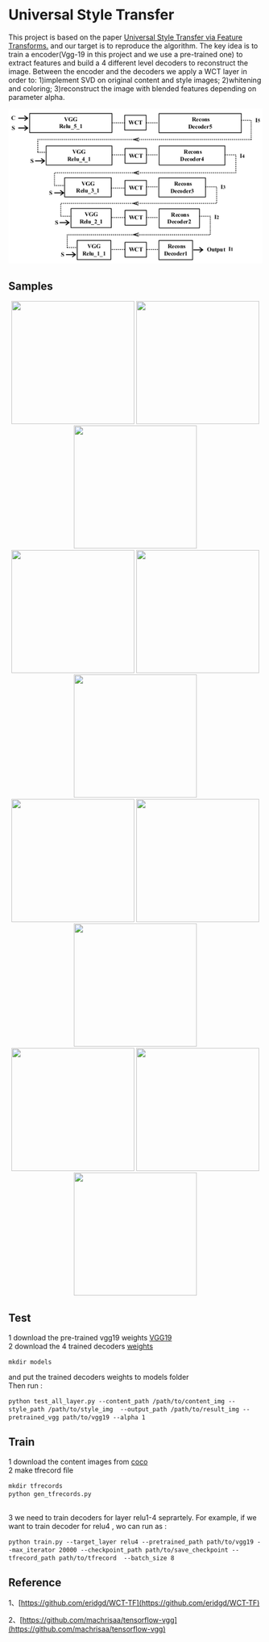 # Universal Style Transfer

This project is based on the paper [Universal Style Transfer via Feature Transforms.](https://arxiv.org/pdf/1705.08086.pdf) and our target is to reproduce the algorithm. The key idea is to train a encoder(Vgg-19 in this project and we use a pre-trained one) to extract features and build a 4 different level decoders to reconstruct the image. Between the encoder and the decoders we apply a WCT layer in order to: 1)implement SVD on original content and style images; 2)whitening and coloring; 3)reconstruct the image with blended features depending on parameter alpha.

![image](network.png)

## Samples
<div align=center><img width="244" height="244" src="https://github.com/zhangcliff/WCT-based-style-transfer/blob/master/content/im4.jpg" >
<img width = "244" height="244" src ="https://github.com/zhangcliff/WCT-based-style-transfer/blob/master/style/s5.jpg">
<img width = "244" height="244" src="https://github.com/zhangcliff/WCT-based-style-transfer/blob/master/result/result_1.jpg">
<br>
<img width="244" height="244" src="https://github.com/zhangcliff/WCT-based-style-transfer/blob/master/content/im2.jpg" >
<img width = "244" height="244" src ="https://github.com/zhangcliff/WCT-based-style-transfer/blob/master/style/s2.jpg">
<img width = "244" height="244" src="https://github.com/zhangcliff/WCT-based-style-transfer/blob/master/result/result_3.jpg">
<br>
<img width="244" height="244" src="https://github.com/zhangcliff/WCT-based-style-transfer/blob/master/content/im3.jpg" >
<img width = "244" height="244" src ="https://github.com/zhangcliff/WCT-based-style-transfer/blob/master/style/s3.jpg">
<img width = "244" height="244" src="https://github.com/zhangcliff/WCT-based-style-transfer/blob/master/result/result_4.jpg">
<br>
<img width="244" height="244" src="https://github.com/zhangcliff/WCT-based-style-transfer/blob/master/content/im1.jpg" >
<img width = "244" height="244" src ="https://github.com/zhangcliff/WCT-based-style-transfer/blob/master/style/s1.jpg">
<img width = "244" height="244" src="https://github.com/zhangcliff/WCT-based-style-transfer/blob/master/result/result_2.jpg">
 <br> 
 <div align=left>  
  
## Test
1 download the pre-trained vgg19 weights [VGG19](https://pan.baidu.com/s/1zpsUu-V9taVBoaqBLK_OuQ)
 <br>
2 download the 4 trained decoders [weights](https://pan.baidu.com/s/1wencvm0bESOU_s5k2wRmYQ)
```shell
mkdir models
```
and put the trained decoders weights to models folder
 <br>
Then run :
```shell
python test_all_layer.py --content_path /path/to/content_img --style_path /path/to/style_img  --output_path /path/to/result_img --pretrained_vgg path/to/vgg19 --alpha 1
 ```
## Train
1 download the content images from [coco](http://msvocds.blob.core.windows.net/coco2014/train2014.zip)
<br>
2 make tfrecord file 
```shell
mkdir tfrecords
python gen_tfrecords.py
```
<br>
3 we need to train decoders for layer relu1-4 seprartely. For example, if we want to train decoder for relu4 , wo can run as :

```shell
python train.py --target_layer relu4 --pretrained_path path/to/vgg19 --max_iterator 20000 --checkpoint_path path/to/save_checkpoint --tfrecord_path path/to/tfrecord  --batch_size 8
```

## Reference
1、[https://github.com/eridgd/WCT-TF](https://github.com/eridgd/WCT-TF)

2、[https://github.com/machrisaa/tensorflow-vgg](https://github.com/machrisaa/tensorflow-vgg)